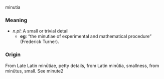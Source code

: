minutia
### Meaning
+ _n.pl_: A small or trivial detail
    + __eg__: “the minutiae of experimental and mathematical procedure” (Frederick Turner).

### Origin

From Late Latin minūtiae, petty details, from Latin minūtia, smallness, from minūtus, small. See minute2
